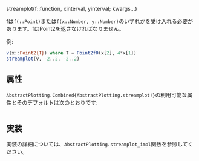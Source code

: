 streamplot(f::function, xinterval, yinterval; kwargs...)

fは`f(::Point)`または`f(x::Number, y::Number)`のいずれかを受け入れる必要があります。fはPoint2を返さなければなりません。

例:

```julia
v(x::Point2{T}) where T = Point2f0(x[2], 4*x[1])
streamplot(v, -2..2, -2..2)
```

## 属性

`AbstractPlotting.Combined{AbstractPlotting.streamplot!}`の利用可能な属性とそのデフォルトは次のとおりです:

```

```

## 実装

実装の詳細については、`AbstractPlotting.streamplot_impl`関数を参照してください。
